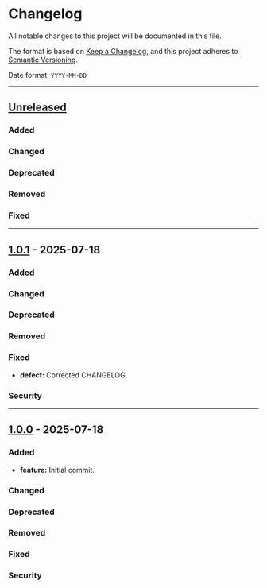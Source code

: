 # Changelog

All notable changes to this project will be documented in this file.

The format is based on [Keep a Changelog](https://keepachangelog.com/en/1.0.0/),
and this project adheres to [Semantic Versioning](https://semver.org/spec/v2.0.0.html).

Date format: `YYYY-MM-DD`

---
## [Unreleased]

### Added
### Changed
### Deprecated
### Removed
### Fixed

---

## [1.0.1] - 2025-07-18

### Added
### Changed
### Deprecated
### Removed
### Fixed
- **defect:** Corrected CHANGELOG.

### Security

---

## [1.0.0] - 2025-07-18

### Added
- **feature:** Initial commit.

### Changed
### Deprecated
### Removed
### Fixed
### Security

[Unreleased]: https://github.com/sixafter/prng-chacha/compare/v1.0.1...HEAD
[1.0.1]: https://github.com/sixafter/prng-chacha/compare/v1.0.0...v1.0.1
[1.0.0]: https://github.com/sixafter/prng-chacha/compare/fa8c7dece7bdfb898d191752cdf6f5b885d43c5b...v1.0.0

[MUST]: https://datatracker.ietf.org/doc/html/rfc2119
[MUST NOT]: https://datatracker.ietf.org/doc/html/rfc2119
[SHOULD]: https://datatracker.ietf.org/doc/html/rfc2119
[SHOULD NOT]: https://datatracker.ietf.org/doc/html/rfc2119
[MAY]: https://datatracker.ietf.org/doc/html/rfc2119
[SHALL]: https://datatracker.ietf.org/doc/html/rfc2119
[SHALL NOT]: https://datatracker.ietf.org/doc/html/rfc2119
[REQUIRED]: https://datatracker.ietf.org/doc/html/rfc2119
[RECOMMENDED]: https://datatracker.ietf.org/doc/html/rfc2119
[NOT RECOMMENDED]: https://datatracker.ietf.org/doc/html/rfc2119
